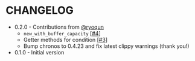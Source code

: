 # CHANGELOG

- 0.2.0 - Contributions from [@ryoqun](https://github.com/ryoqun)
  - `new_with_buffer_capacity` [[#4](https://github.com/Axcient/rolling-file-rs/pull/4)]
  - Getter methods for condition [[#3](https://github.com/Axcient/rolling-file-rs/pull/3)]
  - Bump chronos to 0.4.23 and fix latest clippy warnings (thank you!)
- 0.1.0 - Initial version
